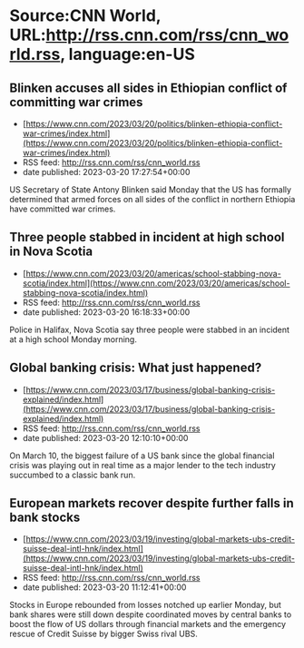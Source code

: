 # Source:CNN World, URL:http://rss.cnn.com/rss/cnn_world.rss, language:en-US

## Blinken accuses all sides in Ethiopian conflict of committing war crimes
 - [https://www.cnn.com/2023/03/20/politics/blinken-ethiopia-conflict-war-crimes/index.html](https://www.cnn.com/2023/03/20/politics/blinken-ethiopia-conflict-war-crimes/index.html)
 - RSS feed: http://rss.cnn.com/rss/cnn_world.rss
 - date published: 2023-03-20 17:27:54+00:00

US Secretary of State Antony Blinken said Monday that the US has formally determined that armed forces on all sides of the conflict in northern Ethiopia have committed war crimes.

## Three people stabbed in incident at high school in Nova Scotia
 - [https://www.cnn.com/2023/03/20/americas/school-stabbing-nova-scotia/index.html](https://www.cnn.com/2023/03/20/americas/school-stabbing-nova-scotia/index.html)
 - RSS feed: http://rss.cnn.com/rss/cnn_world.rss
 - date published: 2023-03-20 16:18:33+00:00

Police in Halifax, Nova Scotia say three people were stabbed in an incident at a high school Monday morning.

## Global banking crisis: What just happened?
 - [https://www.cnn.com/2023/03/17/business/global-banking-crisis-explained/index.html](https://www.cnn.com/2023/03/17/business/global-banking-crisis-explained/index.html)
 - RSS feed: http://rss.cnn.com/rss/cnn_world.rss
 - date published: 2023-03-20 12:10:10+00:00

On March 10, the biggest failure of a US bank since the global financial crisis was playing out in real time as a major lender to the tech industry succumbed to a classic bank run.

## European markets recover despite further falls in bank stocks
 - [https://www.cnn.com/2023/03/19/investing/global-markets-ubs-credit-suisse-deal-intl-hnk/index.html](https://www.cnn.com/2023/03/19/investing/global-markets-ubs-credit-suisse-deal-intl-hnk/index.html)
 - RSS feed: http://rss.cnn.com/rss/cnn_world.rss
 - date published: 2023-03-20 11:12:41+00:00

Stocks in Europe rebounded from losses notched up earlier Monday, but bank shares were still down despite coordinated moves by central banks to boost the flow of US dollars through financial markets and the emergency rescue of Credit Suisse by bigger Swiss rival UBS.

